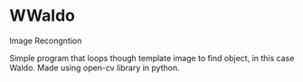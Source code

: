 # WWaldo
 Image Recongntion

Simple program that loops though template image to find object, in this case Waldo. Made using open-cv library in python. 
